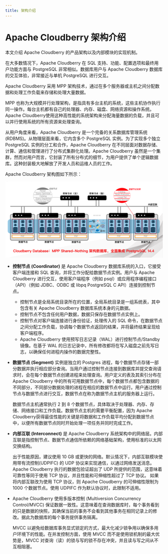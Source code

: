 ```yaml
---
title: 架构介绍
---
```


# Apache Cloudberry 架构介绍

本文介绍 Apache Cloudberry 的产品架构以及内部模块的实现机制。

在大多数情况下，Apache Cloudberry 在 SQL 支持、功能、配置选项和最终用户功能方面与 PostgreSQL 非常相似。数据库用户与 Apache Cloudberry 数据库的交互体验，非常接近与单机 PostgreSQL 进行交互。

Apache Cloudberry 采用 MPP 架构技术，通过在多个服务器或主机之间分配数据和处理工作负载来存储和处理大量数据。

MPP 也称为大规模并行处理架构，是指具有多台主机的系统，这些主机协作执行同一操作。每台主机都有自己的处理器、内存、磁盘、网络资源和操作系统。Apache Cloudberry使用这种高性能的系统架构来分配海量数据的负载，并且可以并行使用系统的所有资源来处理查询。

从用户角度来看，Apache Cloudberry 是一个完备的关系数据库管理系统 (RDBMS)。从物理层面来看，它内含多个 PostgreSQL 实例。为了实现多个独立 PostgreSQL 实例的分工和合作，Apache Cloudberry 在不同层面对数据存储、计算、通信和管理进行了分布式集群化处理。Apache Cloudberry 虽然是一个集群，然而对用户而言，它封装了所有分布式的细节，为用户提供了单个逻辑数据库。这种封装极大地解放了开发人员和运维人员的工作。

Apache Cloudberry 架构图如下所示：

![Apache Cloudberry Architecture](./media/cbdb-arch.png)

- **控制节点 (Coordinator)** 是 Apache Cloudberry 数据库系统的入口，它接受客户端连接和 SQL 查询，并将工作分配给数据节点实例。用户与 Apache Cloudberry 进行交互，使用客户端程序（例如 psql）或应用程序编程接口（API）（例如 JDBC、ODBC 或 libpq PostgreSQL C API）连接到控制节点。
    - 控制节点是全局系统目录所在的位置，全局系统目录是一组系统表，其中包含有关 Apache Cloudberry 数据库系统本身的元数据。
    - 控制节点不包含任何用户数据，数据只保存在数据节点实例上。
    - 控制节点对客户端连接进行身份验证，处理传入的 SQL 命令，在数据节点之间分配工作负载，协调每个数据节点返回的结果，并将最终结果呈现给客户端程序。
    - Apache Cloudberry 使用预写日志记录（WAL）进行控制节点/Standby 镜像。在基于 WAL 的日志记录中，所有修改都将在写入磁盘之前先写日志，以确保任何进程内操作的数据完整性。

- **数据节点 (Segment)** 实例是独立的 Postgres 进程，每个数据节点存储一部分数据并执行相应部分查询。当用户通过控制节点连接到数据库并提交查询请求时，会在每个数据节点创建进程来处理查询。用户定义的表及其索引分布在 Apache Cloudberry 中的所有可用数据节点中，每个数据节点都包含数据的不同部分，不同部分数据处理的进程在相应的数据节点中运行。用户通过控制节点与数据节点进行交互，数据节点在称为数据节点主机的服务器上运行。

    数据节点主机通常执行 2 到 8 个数据节点，具体取决于处理器、内存、存储、网络接口和工作负载。数据节点主机的需要平衡配置，因为 Apache Cloudberry获得最佳性能的关键是将数据和工作负载平均分配到数据节点中，以便所有数据节点同时开始处理一项任务并同时完成工作。

- **内部互联 (Interconnect)** 是 Apache Cloudberry 系统架构中的网络层。内部互联是指控制节点、数据节点通信所依赖的网络基础架构，使用标准的以太网交换结构。

    出于性能原因，建议使用 10 GB 或更快的网络。默认情况下，内部互联模块使用带有流控制(UDPIFC) 的 UDP 协议来实现通信，以通过网络发送消息。Apache Cloudberry 执行的数据包验证超出了 UDP 所提供的范围，这意味着可靠性等同于使用 TCP 协议，并且性能和可伸缩性超过了 TCP 协议。 如果将内部互联改为使用 TCP 协议，则 Apache Cloudberry 的可伸缩性限制为 1000 个数据节点。使用 UDPIFC 作为默认协议时，此限制不适用。

- Apache Cloudberry 使用多版本控制 (Multiversion Concurrency Control/MVCC) 保证数据一致性。这意味着在查询数据库时，每个事务看到的只是数据的快照，其确保当前的事务不会看到其他事务在相同记录上的修改。据此为数据库的每个事务提供事务隔离。

    MVCC 以避免给数据库事务显式锁定的方式，最大化减少锁争用以确保多用户环境下的性能。在并发控制方面，使用 MVCC 而不是使用锁机制的最大优势是，MVCC 对查询（读）的锁与写的锁不存在冲突，并且读与写之间从不互相阻塞。

